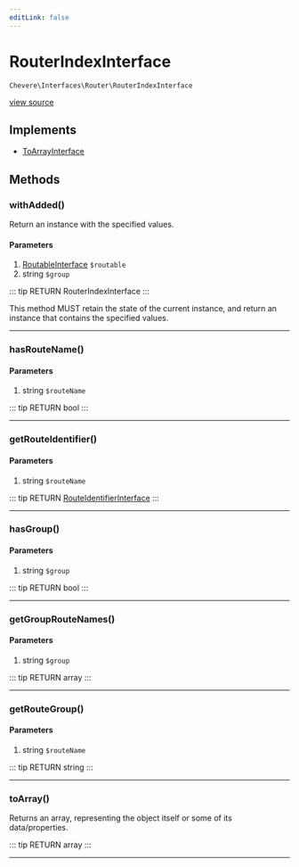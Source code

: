 ```yaml
---
editLink: false
---
```


# RouterIndexInterface

`Chevere\Interfaces\Router\RouterIndexInterface`

[view source](https://github.com/chevere/chevere/blob/master/interfaces/Router/RouterIndexInterface.php)

## Implements

- [ToArrayInterface](../To/ToArrayInterface.md)

## Methods

### withAdded()

Return an instance with the specified values.

#### Parameters

1. [RoutableInterface](./RoutableInterface.md) `$routable`
2. string `$group`

::: tip RETURN
RouterIndexInterface
:::

This method MUST retain the state of the current instance, and return
an instance that contains the specified values.

---

### hasRouteName()

#### Parameters

1. string `$routeName`

::: tip RETURN
bool
:::

---

### getRouteIdentifier()

#### Parameters

1. string `$routeName`

::: tip RETURN
[RouteIdentifierInterface](./RouteIdentifierInterface.md)
:::

---

### hasGroup()

#### Parameters

1. string `$group`

::: tip RETURN
bool
:::

---

### getGroupRouteNames()

#### Parameters

1. string `$group`

::: tip RETURN
array
:::

---

### getRouteGroup()

#### Parameters

1. string `$routeName`

::: tip RETURN
string
:::

---

### toArray()

Returns an array, representing the object itself or some of its data/properties.

::: tip RETURN
array
:::

---
